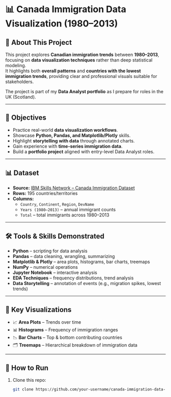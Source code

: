 # 📊 Canada Immigration Data Visualization (1980–2013)

## 💼 About This Project
This project explores **Canadian immigration trends** between **1980–2013**, focusing on **data visualization techniques** rather than deep statistical modeling.  
It highlights both **overall patterns** and **countries with the lowest immigration trends**, providing clear and professional visuals suitable for stakeholders.

The project is part of my **Data Analyst portfolio** as I prepare for roles in the UK (Scotland).

---

## 🎯 Objectives
- Practice real-world **data visualization workflows**.
- Showcase **Python, Pandas, and Matplotlib/Plotly** skills.  
- Highlight **storytelling with data** through annotated charts.  
- Gain experience with **time-series immigration data**.  
- Build a **portfolio project** aligned with entry-level Data Analyst roles.  

---

## 📊 Dataset
- **Source:** [IBM Skills Network – Canada Immigration Dataset](https://cf-courses-data.s3.us.cloud-object-storage.appdomain.cloud/IBMDeveloperSkillsNetwork-DV0101EN-SkillsNetwork/Data%20Files/Canada.csv)  
- **Rows:** 195 countries/territories  
- **Columns:**
  - `Country`, `Continent`, `Region`, `DevName`  
  - `Years (1980–2013)` – annual immigrant counts  
  - `Total` – total immigrants across 1980–2013  

---

## 🛠 Tools & Skills Demonstrated
- **Python** – scripting for data analysis  
- **Pandas** – data cleaning, wrangling, summarizing  
- **Matplotlib & Plotly** – area plots, histograms, bar charts, treemaps  
- **NumPy** – numerical operations  
- **Jupyter Notebook** – interactive analysis  
- **EDA Techniques** – frequency distributions, trend analysis  
- **Data Storytelling** – annotation of events (e.g., migration spikes, lowest trends)  

---

## 📌 Key Visualizations
- 📈 **Area Plots** – Trends over time  
- 📊 **Histograms** – Frequency of immigration ranges  
- 📉 **Bar Charts** – Top & bottom contributing countries  
- 🗂 **Treemaps** – Hierarchical breakdown of immigration data  

---

## 🚀 How to Run
1. Clone this repo:
   ```bash
   git clone https://github.com/your-username/canada-immigration-data-visualization.git
